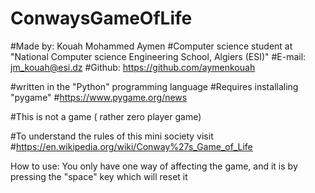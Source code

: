 # ConwaysGameOfLife
#Made by: Kouah Mohammed Aymen
#Computer science student at "National Computer science Engineering School, Algiers (ESI)"
#E-mail: jm_kouah@esi.dz
#Github: https://github.com/aymenkouah

#written in the "Python" programming language
#Requires installaling "pygame"
#https://www.pygame.org/news

#This is not a game ( rather zero player game)

#To understand the rules of this mini society visit
#https://en.wikipedia.org/wiki/Conway%27s_Game_of_Life

How to use:
  You only have one way of affecting the game, and it is by pressing the "space" key which will reset it 
